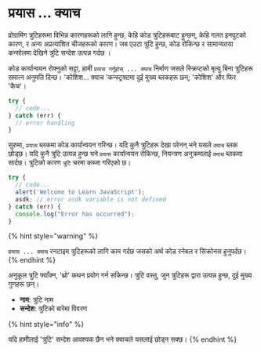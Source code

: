 # प्रयास ... क्याच

प्रोग्रामिंग त्रुटिहरूमा विभिन्न कारणहरूको लागि हुन्छ, केहि कोड त्रुटिहरूबाट हुन्छन्, केहि गलत इनपुटको कारण, र अन्य अप्रत्याशित चीजहरूको कारण।  जब एउटा त्रुटि हुन्छ, कोड रोकिन्छ र सामान्यतया कन्सोलमा देखिने त्रुटि सन्देश उत्पन्न गर्दछ ।

कोड कार्यान्वयन रोक्नुको सट्टा, हामी `प्रयास गर्नुहोस् ... क्याच` निर्माण जसले स्क्रिप्टको मृत्यु बिना त्रुटिहरू समात्न अनुमति दिन्छ। 'कोशिश... क्याच 'कन्स्ट्रक्टमा दुई मुख्य ब्लकहरू छन्; 'कोशिश' और फिर 'कैच'।

```javascript
try {
  // code...
} catch (err) {
  // error handling
}
```

सुरुमा, `प्रयास` ब्लकमा कोड कार्यान्वयन गरिन्छ। यदि कुनै त्रुटिहरू देखा परेनन् भने यसले `क्याच` ब्लक छोड्छ। यदि कुनै त्रुटि उत्पन्न हुन्छ भने `प्रयास` कार्यान्वयन रोकिन्छ, नियन्त्रण अनुक्रमलाई `क्याच` ब्लकमा सार्दछ। त्रुटिको कारण `त्रुटि` चरमा कब्जा गरिएको छ।

```javascript
try {
  // code...
  alert('Welcome to Learn JavaScript');  
  asdk; // error asdk variable is not defined
} catch (err) {
  console.log("Error has occurred");
}
```

{% hint style="warning" %}

`प्रयास ... क्याच` रनटाइम त्रुटिहरूको लागि काम गर्दछ जसको अर्थ कोड रनेबल र सिंक्रोनस हुनुपर्दछ।
{% endhint %}

अनुकूल त्रुटि फ्याँक्न, 'थ्रो' कथन प्रयोग गर्न सकिन्छ। त्रुटि वस्तु, जुन त्रुटिहरू द्वारा उत्पन्न हुन्छ, दुई मुख्य गुणहरू छन्।

* **नाम**: त्रुटि नाम
* **सन्देश**: त्रुटिको बारेमा विवरण

{% hint style="info" %}

यदि हामीलाई 'त्रुटि' सन्देश आवश्यक छैन भने क्याचले यसलाई छोड्न सक्छ।
{% endhint %}
